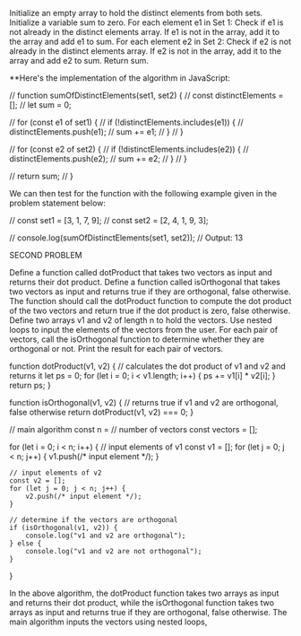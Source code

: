 Initialize an empty array to hold the distinct elements from both sets.
Initialize a variable sum to zero.
For each element e1 in Set 1:
Check if e1 is not already in the distinct elements array.
If e1 is not in the array, add it to the array and add e1 to sum.
For each element e2 in Set 2:
Check if e2 is not already in the distinct elements array.
If e2 is not in the array, add it to the array and add e2 to sum.
Return sum.

**Here's the implementation of the algorithm in JavaScript:

// function sumOfDistinctElements(set1, set2) {
//   const distinctElements = [];
//   let sum = 0;

//   for (const e1 of set1) {
//     if (!distinctElements.includes(e1)) {
//       distinctElements.push(e1);
//       sum += e1;
//     }
//   }

//   for (const e2 of set2) {
//     if (!distinctElements.includes(e2)) {
//       distinctElements.push(e2);
//       sum += e2;
//     }
//   }

//   return sum;
// }



We can then test for the function with the following example given in the problem statement below:


// const set1 = [3, 1, 7, 9];
// const set2 = [2, 4, 1, 9, 3];

// console.log(sumOfDistinctElements(set1, set2)); // Output: 13



SECOND PROBLEM


Define a function called dotProduct that takes two vectors as input and returns their dot product.
Define a function called isOrthogonal that takes two vectors as input and returns true if they are orthogonal, false otherwise. The function should call the dotProduct function to compute the dot product of the two vectors and return true if the dot product is zero, false otherwise.
Define two arrays v1 and v2 of length n to hold the vectors.
Use nested loops to input the elements of the vectors from the user.
For each pair of vectors, call the isOrthogonal function to determine whether they are orthogonal or not.
Print the result for each pair of vectors.


function dotProduct(v1, v2) {
    // calculates the dot product of v1 and v2 and returns it
    let ps = 0;
    for (let i = 0; i < v1.length; i++) {
        ps += v1[i] * v2[i];
    }
    return ps;
}

function isOrthogonal(v1, v2) {
    // returns true if v1 and v2 are orthogonal, false otherwise
    return dotProduct(v1, v2) === 0;
}

// main algorithm
const n = // number of vectors
const vectors = [];

for (let i = 0; i < n; i++) {
    // input elements of v1
    const v1 = [];
    for (let j = 0; j < n; j++) {
        v1.push(/* input element */);
    }

    // input elements of v2
    const v2 = [];
    for (let j = 0; j < n; j++) {
        v2.push(/* input element */);
    }

    // determine if the vectors are orthogonal
    if (isOrthogonal(v1, v2)) {
        console.log("v1 and v2 are orthogonal");
    } else {
        console.log("v1 and v2 are not orthogonal");
    }
}


In the above algorithm, the dotProduct function takes two arrays as input and returns their dot product, while the isOrthogonal function takes two arrays as input and returns true if they are orthogonal, false otherwise. The main algorithm inputs the vectors using nested loops,



